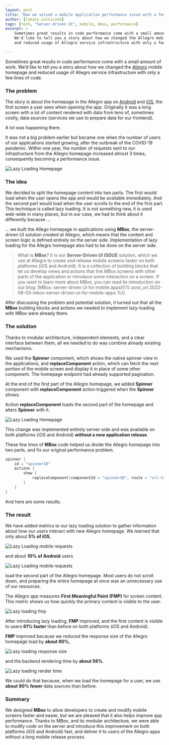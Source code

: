 ```yaml
---
layout: post
title: "How we solved a mobile application performance issue with a few lines of code?"
author: [lukasz.solniczek]
tags: [tech, "Server-driven UI", mobile, mbox, performance]
excerpt: >
    Sometimes great results in code performance come with a small amount of work.
    We'd like to tell you a story about how we changed the Allegro mobile homepage
    and reduced usage of Allegro service infrastructure with only a few lines of code.

---
```


Sometimes great results in code performance come with a small amount of work.
We’d like to tell you a story about how we changed the [Allegro](/about-us/) mobile homepage
and reduced usage of Allegro service infrastructure with only a few lines of code.

### The problem

The story is about the homepage in the Allegro app on [Android](https://play.google.com/store/apps/details?id=pl.allegro)
and [iOS](https://apps.apple.com/pl/app/allegro/id305659772), the first screen a user sees when opening the app.
Originally it was a long screen with a lot of content rendered with data from tens of, sometimes costly, data sources (services we use to prepare data for our frontend).

A lot was happening there.

It was not a big problem earlier but became one when the number of users of our applications started growing, after the outbreak of the COVID-19 pandemic.
Within one year, the number of requests sent to our infrastructure from the Allegro homepage increased almost 3 times, consequently becoming a performance issue.

![Lazy Loading Homepage](/img/articles/2022-10-21-lazy-loading-with-mbox/lazy-loading-rps.png)

### The idea

We decided to split the homepage content into two parts. The first would load when the user opens the app and would be available immediately.
And the second part would load when the user scrolls to the end of the first part.
This technique is called lazy loading.
It is not something new, it is used web-wide in many places, but in our case, we had to think about it differently because …

... we built the Allego homepage in applications using **MBox**, the server-driven UI solution created at Allegro, which means that the content and screen logic is defined entirely on the server side.
Implementation of lazy loading for the Allegro homepage also had to be done on the server side.

> What is **MBox**? It is our **Server-Driven UI (SDUI)** solution, which we use at Allegro to create and release mobile screens faster on both platforms (iOS and Android). It is a collection of building blocks that let us develop views and actions that link MBox screens with other parts of the application or introduce some interaction on a screen.
If you want to learn more about MBox, you can read its introduction on our blog: [MBox: server-driven UI for mobile apps]({% post_url 2022-08-03-mbox-server-driven-ui-for-mobile-apps %}).

After discussing the problem and potential solution, it turned out that all the **MBox** building blocks and actions we
needed to implement lazy-loading with MBox were already there.

### The solution

Thanks to modular architecture, independent elements, and a clear interface between them, all we needed to do was combine already existing mechanisms.

We used the **Spinner** component, which shows the native spinner view in the applications, and **replaceComponent** action, which can fetch the next portion of the mobile screen and display it in place of some other component.
The homepage endpoint had already supported pagination.

At the end of the first part of the Allegro homepage, we added **Spinner** component with **replaceComponent** action triggered when the **Spinner** shows.

Action **replaceComponent** loads the second part of the homepage and alters **Spinner** with it.

![Lazy Loading Homepage](/img/articles/2022-10-21-lazy-loading-with-mbox/lazy-loading-homepage.png)

This change was implemented entirely server-side and was available on both platforms (iOS and Android) **without a new application release**.

These few lines of **MBox** code helped us divide the Allegro homepage into two parts, and fix our original performance problem.

```kotlin
spinner {
    id = "spinnerID"
    actions {
        show {
            replaceComponent(componentId = "spinnerID", route = "url-to-second-part")
        }
    }
}
```

And here are some results.

### The result

We have added metrics to our lazy loading solution to gather information about how our users interact with new Allegro homepage.
We learned that only about **5% of iOS**,

![Lazy Loading mobile requests](/img/articles/2022-10-21-lazy-loading-with-mbox/lazy-loading-mobile-requests-ios.png)

and about **10% of Android** users

![Lazy Loading mobile requests](/img/articles/2022-10-21-lazy-loading-with-mbox/lazy-loading-mobile-requests-android.png)

load the second part of the Allegro homepage.
Most users do not scroll down, and preparing the entire homepage at once was an unnecessary use of our resources.

The Allegro app measures **First Meaningful Paint (FMP)** for screen content. This metric shows us how quickly the primary content is visible to the user.

![Lazy loading fmp](/img/articles/2022-10-21-lazy-loading-with-mbox/lazy-loading-fmp.png)

After introducing lazy loading, **FMP** improved, and the first content is visible to users **61% faster** than before on both platforms (iOS and Android).

**FMP** improved because we reduced the response size of the Allegro homepage load by **about 90%**,

![Lazy loading response size](/img/articles/2022-10-21-lazy-loading-with-mbox/lazy-loading-response-size.png)

and the backend rendering time by **about 56%**.

![Lazy loading render time](/img/articles/2022-10-21-lazy-loading-with-mbox/lazy-loading-render-time.png)

We could do that because, when we load the homepage for a user, we use **about 90% fewer** data sources than before.

### Summary

We designed **MBox** to allow developers to create and modify mobile screens faster and easier, but we are pleased that it also helps improve app performance. Thanks to MBox, and its modular architecture, we were able to modify
code on the server and introduce this improvement on both platforms (iOS and Android) fast, and deliver it to users of the Allegro apps without a long mobile release process.
